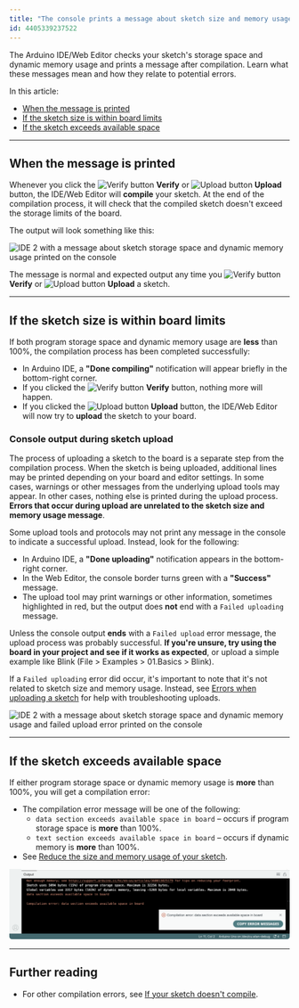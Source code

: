 ```yaml
---
title: "The console prints a message about sketch size and memory usage"
id: 4405339237522
---
```


The Arduino IDE/Web Editor checks your sketch's storage space and dynamic memory usage and prints a message after compilation. Learn what these messages mean and how they relate to potential errors.

In this article:

* [When the message is printed](#when-the-message-is-printed)
* [If the sketch size is within board limits](#if-the-sketch-size-is-within-board-limits)
* [If the sketch exceeds available space](#if-sketch-exceeds-available-space)

---

<a id="when-the-message-is-printed"></a>

## When the message is printed

Whenever you click the ![Verify button](img/symbol_verify2.png) **Verify** or ![Upload button](img/symbol_upload2.png) **Upload** button, the IDE/Web Editor will **compile** your sketch. At the end of the compilation process, it will check that the compiled sketch doesn't exceed the storage limits of the board.

The output will look something like this:

![IDE 2 with a message about sketch storage space and dynamic memory usage printed on the console](img/ide2_successful_compilation.png)

The message is normal and expected output any time you ![Verify button](img/symbol_verify2.png) **Verify** or ![Upload button](img/symbol_upload2.png) **Upload** a sketch.

---

<a id="if-the-sketch-size-is-within-board-limits"></a>

## If the sketch size is within board limits

If both program storage space and dynamic memory usage are **less** than 100%, the compilation process has been completed successfully:

* In Arduino IDE, a **"Done compiling"** notification will appear briefly in the bottom-right corner.
* If you clicked the ![Verify button](img/symbol_verify2.png) **Verify** button, nothing more will happen.
* If you clicked the ![Upload button](img/symbol_upload2.png) **Upload** button, the IDE/Web Editor will now try to **upload** the sketch to your board.

### Console output during sketch upload

The process of uploading a sketch to the board is a separate step from the compilation process. When the sketch is being uploaded, additional lines may be printed depending on your board and editor settings. In some cases, warnings or other messages from the underlying upload tools may appear. In other cases, nothing else is printed during the upload process. **Errors that occur during upload are unrelated to the sketch size and memory usage message**.

Some upload tools and protocols may not print any message in the console to indicate a successful upload. Instead, look for the following:

* In Arduino IDE, a **"Done uploading"** notification appears in the bottom-right corner.
* In the Web Editor, the console border turns green with a **"Success"** message.
* The upload tool may print warnings or other information, sometimes highlighted in red, but the output does **not** end with a `Failed uploading` message.

Unless the console output **ends** with a `Failed upload` error message, the upload process was probably successful. **If you're unsure, try using the board in your project and see if it works as expected**, or upload a simple example like Blink (File > Examples > 01.Basics > Blink).

If a `Failed uploading` error did occur, it's important to note that it's not related to sketch size and memory usage. Instead, see [Errors when uploading a sketch](https://support.arduino.cc/hc/en-us/articles/4403365313810-Errors-when-uploading-a-sketch) for help with troubleshooting uploads.

![IDE 2 with a message about sketch storage space and dynamic memory usage and failed upload error printed on the console](img/ide2_upload_error.png)

---

<a id="if-sketch-exceeds-available-space"></a>

## If the sketch exceeds available space

If either program storage space or dynamic memory usage is **more** than 100%, you will get a compilation error:

* The compilation error message will be one of the following:
  * `data section exceeds available space in board` – occurs if program storage space is **more** than 100%.
  * `text section exceeds available space in board` – occurs if dynamic memory is **more** than 100%.
* See [Reduce the size and memory usage of your sketch](https://support.arduino.cc/hc/en-us/articles/360013825179-Reduce-the-size-and-memory-usage-of-your-sketch).

![IDE 2 console with a "Compilation error: data section exceeds available space in board" error.](img/data-section-exceeds-available-space-in-board.png)

---

## Further reading

* For other compilation errors, see [If your sketch doesn't compile](https://support.arduino.cc/hc/en-us/articles/4402764401554-Compilation-errors-when-uploading).
